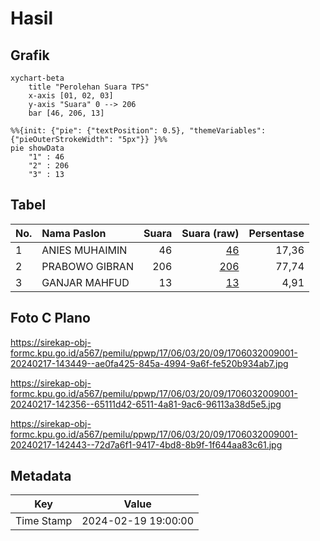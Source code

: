 # Hasil

## Grafik

```mermaid
xychart-beta
    title "Perolehan Suara TPS"
    x-axis [01, 02, 03]
    y-axis "Suara" 0 --> 206
    bar [46, 206, 13]
```

```mermaid
%%{init: {"pie": {"textPosition": 0.5}, "themeVariables": {"pieOuterStrokeWidth": "5px"}} }%%
pie showData
    "1" : 46
    "2" : 206
    "3" : 13
```

## Tabel

| No. | Nama Paslon    | Suara | Suara (raw) | Persentase |
|:--- |:-------------- | -----:| -----------:| ----------:|
| 1   | ANIES MUHAIMIN | 46    | [46][p-1]   | 17,36      |
| 2   | PRABOWO GIBRAN | 206   | [206][p-2]  | 77,74      |
| 3   | GANJAR MAHFUD  | 13    | [13][p-3]   | 4,91       |


[p-1]: https://github.com/gigit-pemilu/pemilu-2024-17-bengkulu/blob/main/pilpres/hitung-suara/sub/17-bengkulu/sub/06-muko-muko/sub/03-teras-terunjam/sub/2009-pondok-kopi/sub/001-tps/sub/paslon-1.txt
[p-2]: https://github.com/gigit-pemilu/pemilu-2024-17-bengkulu/blob/main/pilpres/hitung-suara/sub/17-bengkulu/sub/06-muko-muko/sub/03-teras-terunjam/sub/2009-pondok-kopi/sub/001-tps/sub/paslon-2.txt
[p-3]: https://github.com/gigit-pemilu/pemilu-2024-17-bengkulu/blob/main/pilpres/hitung-suara/sub/17-bengkulu/sub/06-muko-muko/sub/03-teras-terunjam/sub/2009-pondok-kopi/sub/001-tps/sub/paslon-3.txt

## Foto C Plano

https://sirekap-obj-formc.kpu.go.id/a567/pemilu/ppwp/17/06/03/20/09/1706032009001-20240217-143449--ae0fa425-845a-4994-9a6f-fe520b934ab7.jpg

https://sirekap-obj-formc.kpu.go.id/a567/pemilu/ppwp/17/06/03/20/09/1706032009001-20240217-142356--65111d42-6511-4a81-9ac6-96113a38d5e5.jpg

https://sirekap-obj-formc.kpu.go.id/a567/pemilu/ppwp/17/06/03/20/09/1706032009001-20240217-142443--72d7a6f1-9417-4bd8-8b9f-1f644aa83c61.jpg


## Metadata

| Key        | Value               |
| ---------- | ------------------- |
| Time Stamp | 2024-02-19 19:00:00 |



